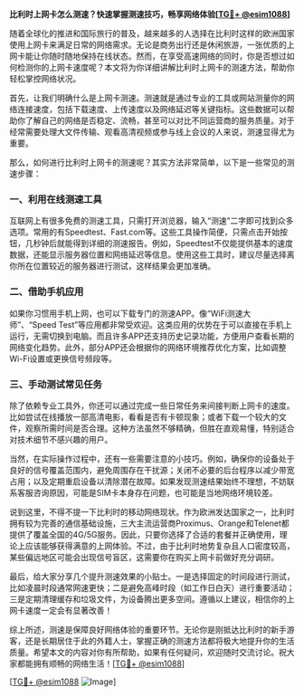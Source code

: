 **比利时上网卡怎么测速？快速掌握测速技巧，畅享网络体验[[TG💪+ @esim1088](https://t.me/s/esim1088)]**

随着全球化的推进和国际旅行的普及，越来越多的人选择在比利时这样的欧洲国家使用上网卡来满足日常的网络需求。无论是商务出行还是休闲旅游，一张优质的上网卡能让你随时随地保持在线状态。然而，在享受高速网络的同时，你是否想过如何检测你的上网卡速度呢？本文将为你详细讲解比利时上网卡的测速方法，帮助你轻松掌控网络状况。

首先，让我们明确什么是上网卡测速。测速就是通过专业的工具或网站测量你的网络连接速度，包括下载速度、上传速度以及网络延迟等关键指标。这些数据可以帮助你了解自己的网络是否稳定、流畅，甚至可以对比不同运营商的服务质量。对于经常需要处理大文件传输、观看高清视频或参与线上会议的人来说，测速显得尤为重要。

那么，如何进行比利时上网卡的测速呢？其实方法非常简单，以下是一些常见的测速步骤：

### **一、利用在线测速工具**
互联网上有很多免费的测速工具，只需打开浏览器，输入“测速”二字即可找到众多选项。常用的有Speedtest、Fast.com等。这些工具操作简便，只需点击开始按钮，几秒钟后就能得到详细的测速报告。例如，Speedtest不仅能提供基本的速度数据，还能显示服务器位置和网络延迟等信息。使用这些工具时，建议尽量选择离你所在位置较近的服务器进行测试，这样结果会更加准确。

### **二、借助手机应用**
如果你习惯用手机上网，也可以下载专门的测速APP。像“WiFi测速大师”、“Speed Test”等应用都非常受欢迎。这类应用的优势在于可以直接在手机上运行，无需切换到电脑。而且许多APP还支持历史记录功能，方便用户查看长期的网络变化趋势。此外，部分APP还会根据你的网络环境推荐优化方案，比如调整Wi-Fi设置或更换信号频段等。

### **三、手动测试常见任务**
除了依赖专业工具外，你还可以通过完成一些日常任务来间接判断上网卡的速度。比如尝试在线播放一部高清电影，看看是否有卡顿现象；或者下载一个较大的文件，观察所需时间是否合理。这种方法虽然不够精确，但胜在直观易懂，特别适合对技术细节不感兴趣的用户。

当然，在实际操作过程中，还有一些需要注意的小技巧。例如，确保你的设备处于良好的信号覆盖范围内，避免周围存在干扰源；关闭不必要的后台程序以减少带宽占用；以及定期重启设备以清除潜在故障。如果发现测速结果始终不理想，不妨联系客服咨询原因，可能是SIM卡本身存在问题，也可能是当地网络环境较差。

说到这里，不得不提一下比利时的移动网络现状。作为欧洲发达国家之一，比利时拥有较为完善的通信基础设施，三大主流运营商Proximus、Orange和Telenet都提供了覆盖全国的4G/5G服务。因此，只要你选择了合适的套餐并正确使用，理论上应该能够获得满意的上网体验。不过，由于比利时地势复杂且人口密度较高，某些偏远地区可能会出现信号盲区，这需要你在购买上网卡前做好充分调研。

最后，给大家分享几个提升测速效果的小贴士。一是选择固定的时间段进行测试，比如凌晨时段通常网速更快；二是避免高峰时段（如工作日白天）进行重要活动；三是定期清理缓存和垃圾文件，为设备腾出更多空间。遵循以上建议，相信你的上网卡速度一定会有显著改善！

综上所述，测速是保障良好网络体验的重要环节。无论你是刚抵达比利时的新手游客，还是长期居住于此的外籍人士，掌握正确的测速方法都将极大地提升你的生活质量。希望本文的内容对你有所帮助，如果有任何疑问，欢迎随时交流讨论。祝大家都能拥有顺畅的网络生活！[[TG💪+ @esim1088](https://t.me/s/esim1088)]

[[TG💪+ @esim1088](https://t.me/s/esim1088) ![Image](https://i.postimg.cc/4NQfJmqS/Snipaste-2025-05-13-00-14-12.png)]